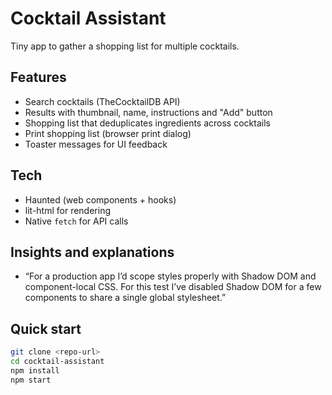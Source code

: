 # Cocktail Assistant
Tiny app to gather a shopping list for multiple cocktails.

## Features

- Search cocktails (TheCocktailDB API)
- Results with thumbnail, name, instructions and "Add" button
- Shopping list that deduplicates ingredients across cocktails
- Print shopping list (browser print dialog)
- Toaster messages for UI feedback

## Tech

- Haunted (web components + hooks)
- lit-html for rendering
- Native `fetch` for API calls

## Insights and explanations
- “For a production app I’d scope styles properly with Shadow DOM and component-local CSS. For this test I’ve disabled Shadow DOM for a few components to share a single global stylesheet.”

## Quick start

```bash
git clone <repo-url>
cd cocktail-assistant
npm install
npm start
